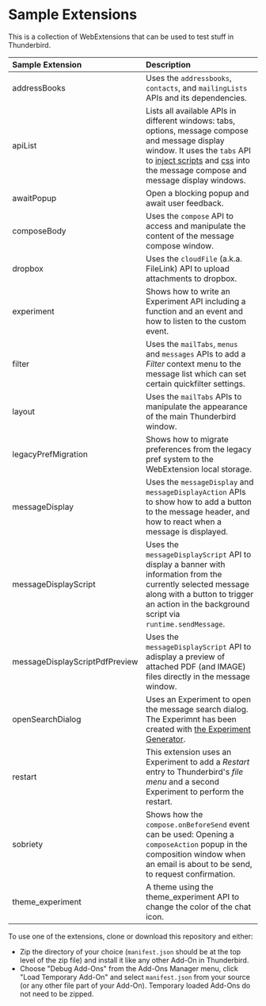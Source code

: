 # Sample Extensions

This is a collection of WebExtensions that can be used to test stuff in Thunderbird.

| Sample Extension               | Description |
|:-------------------------------|:------------|
| addressBooks                   | Uses the `addressbooks`, `contacts`, and `mailingLists` APIs and its dependencies. |
| apiList                        | Lists all available APIs in different windows: tabs, options, message compose and message display window. It uses the `tabs` API to [inject scripts](https://thunderbird-webextensions.readthedocs.io/en/latest/tabs.html#executescript-tabid-details) and [css](https://thunderbird-webextensions.readthedocs.io/en/latest/tabs.html#insertcss-tabid-details) into the message compose and message display windows. |
| awaitPopup                     | Open a blocking popup and await user feedback. |
| composeBody                    | Uses the `compose` API to access and manipulate the content of the message compose window. |
| dropbox                        | Uses the `cloudFile` (a.k.a. FileLink) API to upload attachments to dropbox. |
| experiment                     | Shows how to write an Experiment API including a function and an event and how to listen to the custom event. |
| filter                         | Uses the `mailTabs`, `menus` and `messages` APIs to add a *Filter* context menu to the message list which can set certain quickfilter settings. |
| layout                         | Uses the `mailTabs` APIs to manipulate the appearance of the main Thunderbird window.|
| legacyPrefMigration            | Shows how to migrate preferences from the legacy pref system to the WebExtension local storage. |
| messageDisplay                 | Uses the `messageDisplay` and `messageDisplayAction` APIs to show how to add a button to the message header, and how to react when a message is displayed.|
| messageDisplayScript           | Uses the `messageDisplayScript` API to display a banner with information from the currently selected message along with a button to trigger an action in the background script via `runtime.sendMessage`. |
| messageDisplayScriptPdfPreview | Uses the `messageDisplayScript` API to adisplay a preview of attached PDF (and IMAGE) files directly in the message window. |
| openSearchDialog               | Uses an Experiment to open the message search dialog. The Experimnt has been created with [the Experiment Generator](https://darktrojan.github.io/generator/generator.html).|
| restart                        | This extension uses an Experiment to add a *Restart* entry to Thunderbird's *file menu* and a second Experiment to perform the restart. |
| sobriety                       | Shows how the `compose.onBeforeSend` event can be used: Opening a `composeAction` popup in the composition window when an email is about to be send, to request confirmation. |
| theme_experiment               | A theme using the theme_experiment API to change the color of the chat icon. |


To use one of the extensions, clone or download this repository and either:

* Zip the directory of your choice (`manifest.json` should be at the top level of the zip file) and install it like any other Add-On in Thunderbird.
* Choose "Debug Add-Ons" from the Add-Ons Manager menu, click "Load Temporary Add-On" and select `manifest.json` from your source (or any other file part of your Add-On). Temporary loaded Add-Ons do not need to be zipped.
